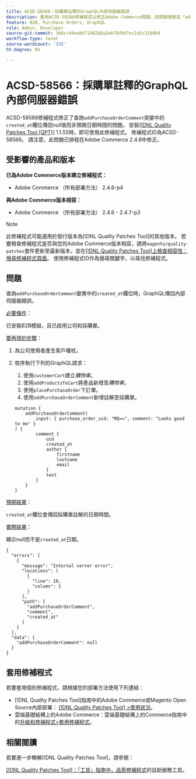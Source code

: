 ```yaml
---
title: ACSD-58566：採購單註釋的GraphQL內部伺服器錯誤
description: 套用ACSD-58566修補程式以修正Adobe Commerce問題，該問題導致在「addPurchaseOrderComment」變異中查詢「created_at」欄位時，GraphQL傳回內部伺服器錯誤。
feature: B2B, Purchase Orders, GraphQL
role: Admin, Developer
source-git-commit: 3b8cc44ea8d71982b8a2eb76d9d7ec2a5c3180b0
workflow-type: tm+mt
source-wordcount: '335'
ht-degree: 0%

---
```


# ACSD-58566：採購單註釋的GraphQL內部伺服器錯誤

ACSD-58566修補程式修正了查詢`addPurchaseOrderComment`突變中的`created_at`欄位傳回null值而非預期日期時間的問題。 安裝[[!DNL Quality Patches Tool (QPT)]](/help/tools/quality-patches-tool/quality-patches-tool-to-self-serve-quality-patches.md) 1.1.55時，即可使用此修補程式。 修補程式ID為ACSD-58566。 請注意，此問題已排程在Adobe Commerce 2.4.8中修正。

## 受影響的產品和版本

**已為Adobe Commerce版本建立修補程式：**

* Adobe Commerce （所有部署方法） 2.4.6-p4

**與Adobe Commerce版本相容：**

* Adobe Commerce （所有部署方法） 2.4.6 - 2.4.7-p3

>[!NOTE]
>
>此修補程式可能適用於發行版本為[!DNL Quality Patches Tool]的其他版本。 若要檢查修補程式是否與您的Adobe Commerce版本相容，請將`magento/quality-patches`套件更新至最新版本，並在[[!DNL Quality Patches Tool]上檢查相容性：搜尋修補程式頁面](https://experienceleague.adobe.com/tools/commerce-quality-patches/index.html)。 使用修補程式ID作為搜尋關鍵字，以尋找修補程式。

## 問題

查詢`addPurchaseOrderComment`變異中的`created_at`欄位時，GraphQL傳回內部伺服器錯誤。

<u>必要條件</u>：

已安裝B2B模組，且已啟用公司和採購單。

<u>要再現的步驟</u>：

1. 為公司使用者產生客戶權杖。
1. 依序執行下列的GraphQL請求：
   1. 使用`customerCart`建立&#x200B;*購物車*。
   1. 使用`addProductsToCart`將產品新增至&#x200B;*購物車*。
   1. 使用`placePurchaseOrder`下訂單。
   1. 使用`addPurchaseOrderComment`新增註解至採購單。

   ```
   mutation {
       addPurchaseOrderComment(
           input: { purchase_order_uid: "MQ==", comment: "Looks good to me" }
   ) {
           comment {
               uid
               created_at
               author {
                   firstname
                   lastname
                   email
               }
               text
           }
       }
   }
   ```

<u>預期結果</u>：

`created_at`欄位會傳回採購單註解的日期時間。

<u>實際結果</u>：

顯示null而不是`created_at`日期。

```
{
  "errors": [
    {
      "message": "Internal server error",
      "locations": [
        {
          "line": 10,
          "column": 1
        }
      ],
      "path": [
        "addPurchaseOrderComment",
        "comment",
        "created_at"
      ]
    }
  ],
  "data": {
    "addPurchaseOrderComment": null
  }
}
```

## 套用修補程式

若要套用個別修補程式，請根據您的部署方法使用下列連結：

* [!DNL Quality Patches Tool]指南中的Adobe Commerce或Magento Open Source內部部署： [[!DNL Quality Patches Tool] >使用狀況](/help/tools/quality-patches-tool/usage.md)。
* 雲端基礎結構上的Adobe Commerce：雲端基礎結構上的Commerce指南中的[升級和修補程式>套用修補程式](https://experienceleague.adobe.com/docs/commerce-cloud-service/user-guide/develop/upgrade/apply-patches.html)。

## 相關閱讀

若要進一步瞭解[!DNL Quality Patches Tool]，請參閱：

[[!DNL Quality Patches Tool]：「工具」指南中，品質修補程式](/help/tools/quality-patches-tool/quality-patches-tool-to-self-serve-quality-patches.md)的自助服務工具。
